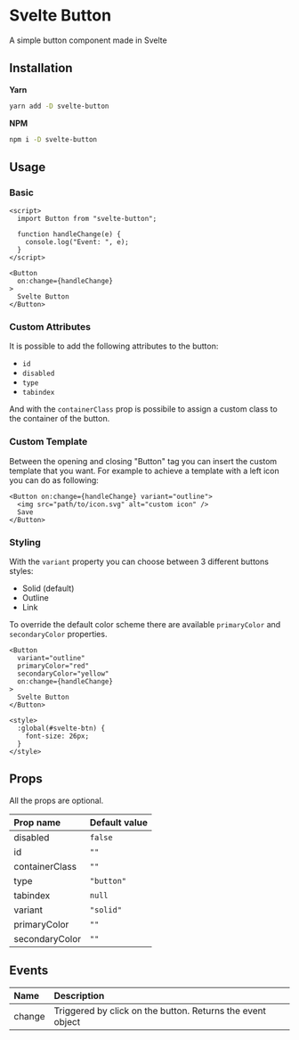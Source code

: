 # Svelte Button

A simple button component made in Svelte

## Installation

**Yarn**

```bash
yarn add -D svelte-button
```

**NPM**

```bash
npm i -D svelte-button
```

## Usage

### Basic

```svelte
<script>
  import Button from "svelte-button";

  function handleChange(e) {
    console.log("Event: ", e);
  }
</script>

<Button
  on:change={handleChange}
>
  Svelte Button
</Button>
```

### Custom Attributes

It is possible to add the following attributes to the button:

- `id`
- `disabled`
- `type`
- `tabindex`

And with the `containerClass` prop is possibile to assign a custom class to the container of the button.

### Custom Template

Between the opening and closing "Button" tag you can insert the custom template that you want.
For example to achieve a template with a left icon you can do as following:

```
<Button on:change={handleChange} variant="outline">
  <img src="path/to/icon.svg" alt="custom icon" />
  Save
</Button>
```

### Styling

With the `variant` property you can choose between 3 different buttons styles:

- Solid (default)
- Outline
- Link

To override the default color scheme there are available `primaryColor` and `secondaryColor` properties.

```svelte
<Button
  variant="outline"
  primaryColor="red"
  secondaryColor="yellow"
  on:change={handleChange}
>
  Svelte Button
</Button>

<style>
  :global(#svelte-btn) {
    font-size: 26px;
  }
</style>
```

## Props

All the props are optional.

| Prop name      | Default value |
| :------------- | :------------ |
| disabled       | `false`       |
| id             | `""`          |
| containerClass | `""`          |
| type           | `"button"`    |
| tabindex       | `null`        |
| variant        | `"solid"`     |
| primaryColor   | `""`          |
| secondaryColor | `""`          |

## Events

| Name   | Description                                                |
| :----- | :--------------------------------------------------------- |
| change | Triggered by click on the button. Returns the event object |
